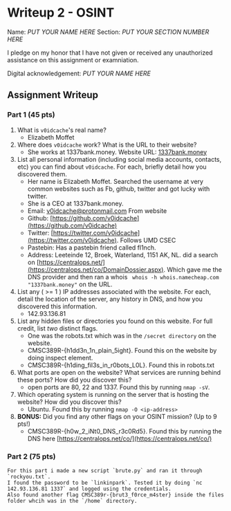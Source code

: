# Writeup 2 - OSINT

Name: *PUT YOUR NAME HERE*
Section: *PUT YOUR SECTION NUMBER HERE*

I pledge on my honor that I have not given or received any unauthorized assistance on this assignment or examniation.

Digital acknowledgement: *PUT YOUR NAME HERE*

## Assignment Writeup

### Part 1 (45 pts)

1. What is `v0idcache`'s real name?
    * Elizabeth Moffet
2. Where does `v0idcache` work? What is the URL to their website?
    * She works at 1337bank.money. Website URL: [1337bank.money](http://1337bank.money/)
3. List all personal information (including social media accounts, contacts, etc) you can find about `v0idcache`. For each, briefly detail how you discovered them.
    * Her name is Elizabeth Moffet. Searched the username at very common websites such as Fb, github, twitter and got lucky with twitter.
    * She is a CEO at 1337bank.money.
    * Email: v0idcache@protonmail.com From website
    * Github: [https://github.com/v0idcache](https://github.com/v0idcache)
    * Twitter: [https://twitter.com/v0idcache](https://twitter.com/v0idcache). Follows UMD CSEC
    * Pastebin: Has a pastebin friend called fl1nch.
    * Address: Leeteinde 12, Broek, Waterland, 1151 AK, NL. did a search on [https://centralops.net/](https://centralops.net/co/DomainDossier.aspx). Which gave me the DNS provider and then ran a whois ` whois -h whois.namecheap.com "1337bank.money"` on the URL.
4. List any ( >= 1 ) IP addresses associated with the website. For each, detail the location of the server, any history in DNS, and how you discovered this information.
    * 142.93.136.81
5. List any hidden files or directories you found on this website. For full credit, list *two* distinct flags.
    * One was the robots.txt which was in the `/secret directory` on the website.
    * CMSC389R-{h1dd3n_1n_plain_5ight}. Found this on the website by doing inspect element.
    * CMSC389R-{h1ding_fil3s_in_r0bots_L0L}. Found this in robots.txt
6. What ports are open on the website? What services are running behind these ports? How did you discover this?
    * open ports are 80, 22 and 1337. Found this by running `nmap -sV`.
7. Which operating system is running on the server that is hosting the website? How did you discover this?
    * Ubuntu. Found this by running `nmap -O <ip-address>`
8. **BONUS:** Did you find any other flags on your OSINT mission? (Up to 9 pts!)
    * CMSC389R-{h0w_2_iNt0_DNS_r3c0Rd5}. Found this by running the DNS here [https://centralops.net/co/](https://centralops.net/co/)

### Part 2 (75 pts)
    For this part i made a new script `brute.py` and ran it through `rockyou.txt`.
    I found the password to be `linkinpark`. Tested it by doing `nc 142.93.136.81 1337` and logged using the credentials.
    Also found another flag CMSC389r-{brut3_f0rce_m4ster} inside the files folder whcih was in the `/home` directory.

